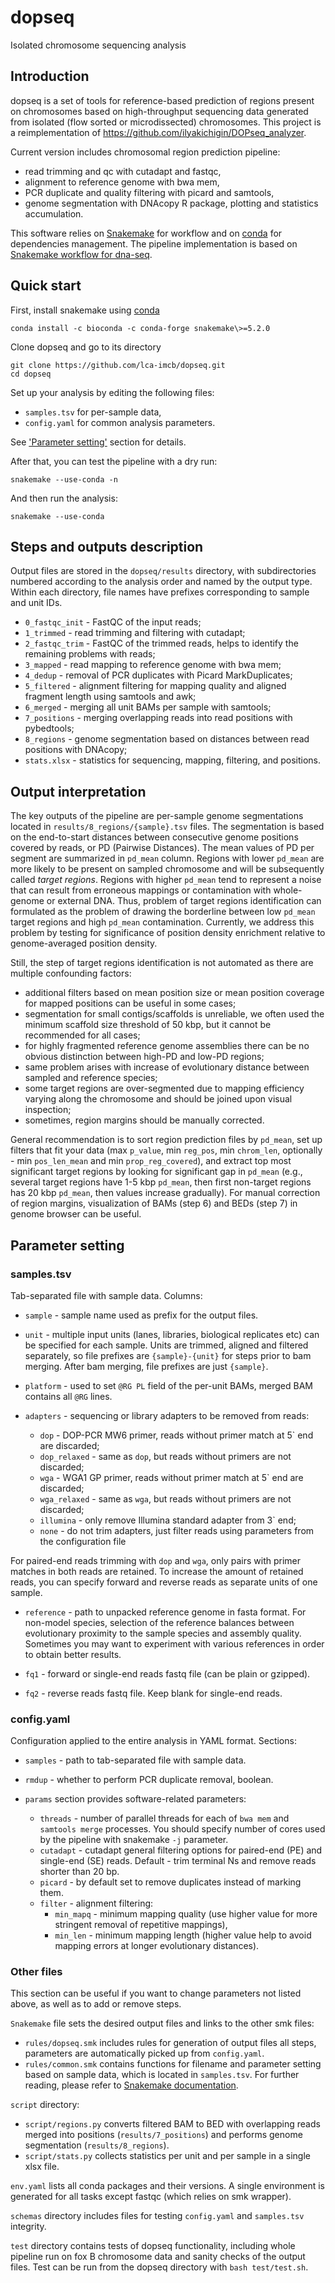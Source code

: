 # dopseq
Isolated chromosome sequencing analysis

## Introduction

dopseq is a set of tools for reference-based prediction of regions present on chromosomes based on   high-throughput sequencing data generated from isolated (flow sorted or microdissected) chromosomes. This project is a reimplementation of https://github.com/ilyakichigin/DOPseq_analyzer.  

Current version includes chromosomal region prediction pipeline: 
- read trimming and qc with cutadapt and fastqc,
- alignment to reference genome with bwa mem,
- PCR duplicate and quality filtering with picard and samtools,
- genome segmentation with DNAcopy R package, plotting and statistics accumulation.

This software relies on [Snakemake](https://snakemake.readthedocs.io/en/stable/) for workflow and on [conda](https://conda.io/docs/) for dependencies management. The pipeline implementation is based on [Snakemake workflow for dna-seq](https://github.com/snakemake-workflows/dna-seq-gatk-variant-calling).

## Quick start

First, install snakemake using [conda](https://conda.io/docs/user-guide/install/index.html)

```
conda install -c bioconda -c conda-forge snakemake\>=5.2.0
```

Clone dopseq and go to its directory

```
git clone https://github.com/lca-imcb/dopseq.git
cd dopseq
```

Set up your analysis by editing the following files:

- `samples.tsv` for per-sample data, 
- `config.yaml` for common analysis parameters. 

See ['Parameter setting'](#parameter-setting) section for details.

After that, you can test the pipeline with a dry run:

```
snakemake --use-conda -n
```

And then run the analysis:

```
snakemake --use-conda
```

## Steps and outputs description

Output files are stored in the `dopseq/results` directory, 
with subdirectories numbered according to the analysis order and named by the output type. 
Within each directory, file names have prefixes corresponding to sample and unit IDs. 

- `0_fastqc_init` - FastQC of the input reads;
- `1_trimmed` - read trimming and filtering with cutadapt;
- `2_fastqc_trim` - FastQC of the trimmed reads, helps to identify the remaining problems with reads;
- `3_mapped` - read mapping to reference genome with bwa mem;
- `4_dedup` - removal of PCR duplicates with Picard MarkDuplicates;
- `5_filtered` - alignment filtering for mapping quality and aligned fragment length using samtools and awk;
- `6_merged` - merging all unit BAMs per sample with samtools;
- `7_positions` - merging overlapping reads into read positions with pybedtools;
- `8_regions` - genome segmentation based on distances between read positions with DNAcopy;
- `stats.xlsx` - statistics for sequencing, mapping, filtering, and positions.

## Output interpretation 

The key outputs of the pipeline are per-sample genome segmentations located in 
`results/8_regions/{sample}.tsv` files. 
The segmentation is based on the end-to-start distances between consecutive genome positions covered by reads, or PD (Pairwise Distances). 
The mean values of PD per segment are summarized in `pd_mean` column. 
Regions with lower `pd_mean` are more likely to be present on sampled chromosome and will be subsequently called _target regions_. 
Regions with higher `pd_mean` tend to represent a noise that can result from erroneous mappings or contamination with whole-genome or external DNA. 
Thus, problem of target regions identification can formulated as the problem of drawing the borderline between low `pd_mean` target regions and high `pd_mean` contamination. 
Currently, we address this problem by testing for significance of position density enrichment relative to genome-averaged position density.


Still, the step of target regions identification is not automated as there are multiple confounding factors:

- additional filters based on mean position size or mean position coverage for mapped positions can be useful in some cases;
- segmentation for small contigs/scaffolds is unreliable, we often used the minimum scaffold size threshold of 50 kbp, but it cannot be recommended for all cases;
- for highly fragmented reference genome assemblies there can be no obvious distinction between high-PD and low-PD regions;
- same problem arises with increase of evolutionary distance between sampled and reference species;
- some target regions are over-segmented due to mapping efficiency varying along the chromosome and should be joined upon visual inspection;
- sometimes, region margins should be manually corrected.

General recommendation is to sort region prediction files by `pd_mean`, 
set up filters that fit your data 
(max `p_value`, min `reg_pos`, min `chrom_len`, 
optionally - min `pos_len_mean` and min `prop_reg_covered`), 
and extract top most significant target regions by looking for significant gap in `pd_mean` 
(e.g., several target regions have 1-5 kbp `pd_mean`, 
then first non-target regions has 20 kbp `pd_mean`, 
then values increase gradually). 
For manual correction of region margins, visualization of BAMs (step 6) and BEDs (step 7) in genome browser can be useful. 

## Parameter setting

### samples.tsv

Tab-separated file with sample data. Columns:

- `sample` - sample name used as prefix for the output files.

- `unit` - multiple input units (lanes, libraries, biological replicates etc) can be specified for each sample. 
Units are trimmed, aligned and filtered separately, so file prefixes are `{sample}-{unit}` for steps prior to bam merging.
After bam merging, file prefixes are just `{sample}`.

- `platform` - used to set `@RG PL` field of the per-unit BAMs, merged BAM contains all `@RG` lines. 

- `adapters` - sequencing or library adapters to be removed from reads:
  - `dop` - DOP-PCR MW6 primer, reads without primer match at 5\` end are discarded;
  - `dop_relaxed` - same as `dop`, but reads without primers are not discarded;
  - `wga` - WGA1 GP primer, reads without primer match at 5\` end are discarded;
  - `wga_relaxed` - same as `wga`, but reads without primers are not discarded;
  - `illumina` - only remove Illumina standard adapter from 3\` end;
  - `none` - do not trim adapters, just filter reads using parameters from the configuration file

For paired-end reads trimming with `dop` and `wga`, only pairs with primer matches in both reads are retained. 
To increase the amount of retained reads, you can specify forward and reverse reads as separate units of one sample.

- `reference` - path to unpacked reference genome in fasta format. 
For non-model species, selection of the reference balances between evolutionary proximity to the sample species and assembly quality. 
Sometimes you may want to experiment with various references in order to obtain better results.

- `fq1` - forward or single-end reads fastq file (can be plain or gzipped).

- `fq2` - reverse reads fastq file. Keep blank for single-end reads.

### config.yaml

Configuration applied to the entire analysis in YAML format. Sections:

- `samples` - path to tab-separated file with sample data.

- `rmdup` - whether to perform PCR duplicate removal, boolean. 

- `params` section provides software-related parameters:
  - `threads` - number of parallel threads for each of `bwa mem` and `samtools merge` processes. 
  You should specify number of cores used by the pipeline with snakemake `-j` parameter.
  - `cutadapt` - cutadapt general filtering options for paired-end (PE) and single-end (SE) reads. Default - trim terminal Ns and remove reads shorter than 20 bp.
  - `picard` - by default set to remove duplicates instead of marking them.
  - `filter` - alignment filtering:
    - `min_mapq` - minimum mapping quality (use higher value for more stringent removal of repetitive mappings),
    - `min_len` - minimum mapping length (higher value help to avoid mapping errors at longer evolutionary distances).

### Other files

This section can be useful if you want to change parameters not listed above, as well as to add or remove steps.

`Snakemake` file sets the desired output files and links to the other smk files: 
- `rules/dopseq.smk` includes rules for generation of output files  all steps, parameters are automatically picked up from `config.yaml`.
- `rules/common.smk` contains functions for filename and parameter setting based on sample data, which is located in `samples.tsv`.
For further reading, please refer to [Snakemake documentation](https://snakemake.readthedocs.io/en/stable/).

`script` directory: 
- `script/regions.py` converts filtered BAM to BED with overlapping reads merged into positions (`results/7_positions`) and performs genome segmentation (`results/8_regions`).
- `script/stats.py` collects statistics per unit and per sample in a single xlsx file.

`env.yaml` lists all conda packages and their versions. 
A single environment is generated for all tasks except fastqc 
(which relies on smk wrapper).

`schemas` directory includes files for testing `config.yaml` and `samples.tsv` integrity.

`test` directory contains tests of dopseq functionality, including whole pipeline run on fox B chromosome data and sanity checks of the output files. Test can be run from the dopseq directory with 
`bash test/test.sh`.  
